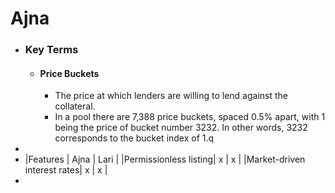 # Ajna
- ### Key Terms
	- #### Price Buckets
		- The price at which lenders are willing to lend against the collateral.
		- In a pool there are 7,388 price buckets, spaced 0.5% apart, with 1 being the price of bucket number 3232. In other words, 3232 corresponds to the bucket index of 1.q
-
- |Features | Ajna | Lari |
  |Permissionless listing| x | x |
  |Market-driven interest rates| x | x |
-